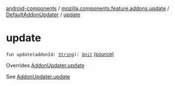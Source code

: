 [android-components](../../index.md) / [mozilla.components.feature.addons.update](../index.md) / [DefaultAddonUpdater](index.md) / [update](./update.md)

# update

`fun update(addonId: `[`String`](https://kotlinlang.org/api/latest/jvm/stdlib/kotlin/-string/index.html)`): `[`Unit`](https://kotlinlang.org/api/latest/jvm/stdlib/kotlin/-unit/index.html) [(source)](https://github.com/mozilla-mobile/android-components/blob/master/components/feature/addons/src/main/java/mozilla/components/feature/addons/update/AddonUpdater.kt#L155)

Overrides [AddonUpdater.update](../-addon-updater/update.md)

See [AddonUpdater.update](../-addon-updater/update.md)


